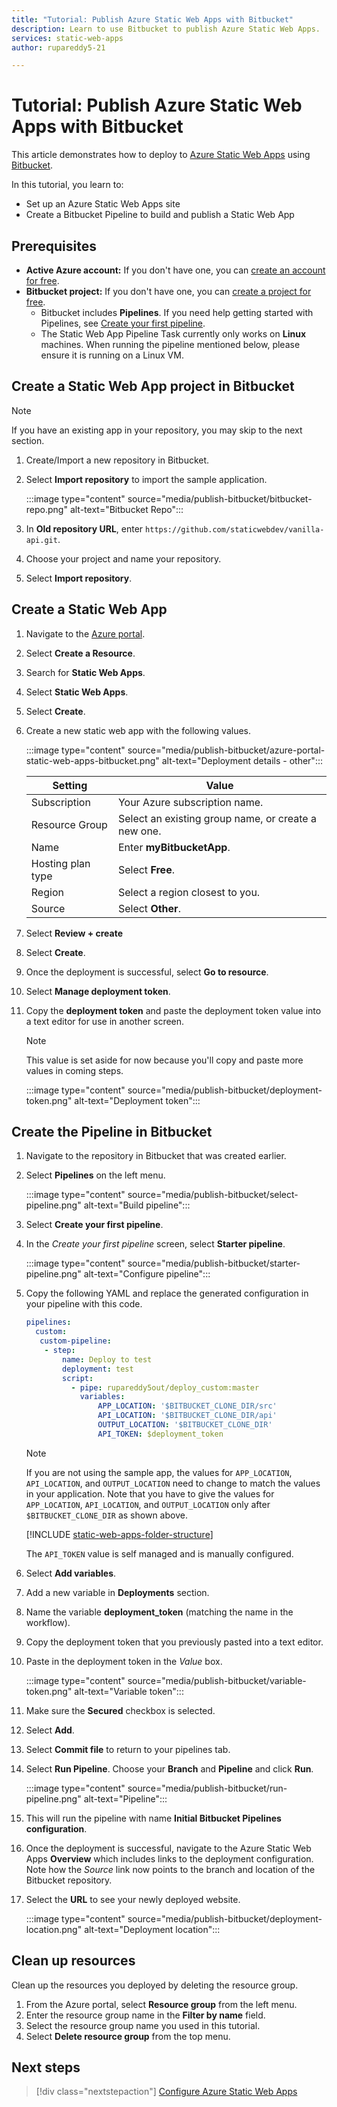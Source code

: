 ```yaml
---
title: "Tutorial: Publish Azure Static Web Apps with Bitbucket"
description: Learn to use Bitbucket to publish Azure Static Web Apps.
services: static-web-apps
author: rupareddy5-21

---
```


# Tutorial: Publish Azure Static Web Apps with Bitbucket

This article demonstrates how to deploy to [Azure Static Web Apps](./overview.md) using [Bitbucket](https://bitbucket.org/).

In this tutorial, you learn to:

- Set up an Azure Static Web Apps site
- Create a Bitbucket Pipeline to build and publish a Static Web App

## Prerequisites

- **Active Azure account:** If you don't have one, you can [create an account for free](https://azure.microsoft.com/free/).
- **Bitbucket project:** If you don't have one, you can [create a project for free](https://confluence.atlassian.com/bitbucketserver/creating-projects-776639848.html).
  - Bitbucket includes **Pipelines**. If you need help getting started with Pipelines, see [Create your first pipeline](https://support.atlassian.com/bitbucket-cloud/docs/get-started-with-bitbucket-pipelines/).
  - The Static Web App Pipeline Task currently only works on **Linux** machines. When running the pipeline mentioned below, please ensure it is running on a Linux VM.

## Create a Static Web App project in Bitbucket

  > [!NOTE]
  > If you have an existing app in your repository, you may skip to the next section.

1. Create/Import a new repository in Bitbucket.

1. Select **Import repository** to import the sample application.
  
    :::image type="content" source="media/publish-bitbucket/bitbucket-repo.png" alt-text="Bitbucket Repo":::

1. In **Old repository URL**, enter `https://github.com/staticwebdev/vanilla-api.git`.

1. Choose your project and name your repository.

1. Select **Import repository**.

## Create a Static Web App

1. Navigate to the [Azure portal](https://portal.azure.com).

1. Select **Create a Resource**.

1. Search for **Static Web Apps**.

1. Select **Static Web Apps**.

1. Select **Create**.

1. Create a new static web app with the following values.

    :::image type="content" source="media/publish-bitbucket/azure-portal-static-web-apps-bitbucket.png" alt-text="Deployment details - other":::

    | Setting | Value |
    |---|---|
    | Subscription | Your Azure subscription name. |
    | Resource Group | Select an existing group name, or create a new one. |
    | Name | Enter **myBitbucketApp**. |
    | Hosting plan type | Select **Free**. |
    | Region | Select a region closest to you. |
    | Source | Select **Other**. |

1. Select **Review + create**

1. Select **Create**.

1. Once the deployment is successful, select **Go to resource**.

1. Select **Manage deployment token**.

1. Copy the **deployment token** and paste the deployment token value into a text editor for use in another screen.

    > [!NOTE]
    > This value is set aside for now because you'll copy and paste more values in coming steps.

    :::image type="content" source="media/publish-bitbucket/deployment-token.png" alt-text="Deployment token":::

## Create the Pipeline in Bitbucket

1. Navigate to the repository in Bitbucket that was created earlier.

2. Select **Pipelines** on the left menu.

    :::image type="content" source="media/publish-bitbucket/select-pipeline.png" alt-text="Build pipeline":::

3. Select **Create your first pipeline**.

4. In the *Create your first pipeline* screen, select **Starter pipeline**.

    :::image type="content" source="media/publish-bitbucket/starter-pipeline.png" alt-text="Configure pipeline":::

5. Copy the following YAML and replace the generated configuration in your pipeline with this code.

    ```yaml
    pipelines:
      custom:
       custom-pipeline:
        - step: 
            name: Deploy to test
            deployment: test
            script:
              - pipe: rupareddy5out/deploy_custom:master
                variables:
                    APP_LOCATION: '$BITBUCKET_CLONE_DIR/src'
                    API_LOCATION: '$BITBUCKET_CLONE_DIR/api'
                    OUTPUT_LOCATION: '$BITBUCKET_CLONE_DIR'
                    API_TOKEN: $deployment_token
    ```

    > [!NOTE]
    > If you are not using the sample app, the values for `APP_LOCATION`, `API_LOCATION`, and `OUTPUT_LOCATION` need  to change to match the values in your application.
    > Note that you have to give the values for `APP_LOCATION`, `API_LOCATION`, and `OUTPUT_LOCATION` only after `$BITBUCKET_CLONE_DIR` as shown above.

    [!INCLUDE [static-web-apps-folder-structure](../../includes/static-web-apps-folder-structure.md)]

    The `API_TOKEN` value is self managed and is manually configured.

6. Select **Add variables**.

7. Add a new variable in **Deployments** section.

8. Name the variable **deployment_token** (matching the name in the workflow).

9. Copy the deployment token that you previously pasted into a text editor.

10. Paste in the deployment token in the _Value_ box.

    :::image type="content" source="media/publish-bitbucket/variable-token.png" alt-text="Variable token":::

11. Make sure the **Secured** checkbox is selected.

12. Select **Add**.

13. Select **Commit file** to return to your pipelines tab.

14. Select **Run Pipeline**. Choose your **Branch** and **Pipeline** and click **Run**.

    :::image type="content" source="media/publish-bitbucket/run-pipeline.png" alt-text="Pipeline":::

15. This will run the pipeline with name **Initial Bitbucket Pipelines configuration**.

16. Once the deployment is successful, navigate to the Azure Static Web Apps **Overview** which includes links to the deployment configuration. Note how the _Source_ link now points to the branch and location of the Bitbucket repository.

17. Select the **URL** to see your newly deployed website.

    :::image type="content" source="media/publish-bitbucket/deployment-location.png" alt-text="Deployment location":::

## Clean up resources

Clean up the resources you deployed by deleting the resource group.

1. From the Azure portal, select **Resource group** from the left menu.
2. Enter the resource group name in the **Filter by name** field.
3. Select the resource group name you used in this tutorial.
4. Select **Delete resource group** from the top menu.

## Next steps

> [!div class="nextstepaction"]
> [Configure Azure Static Web Apps](./configuration.md)

